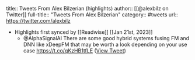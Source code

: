 title:: Tweets From Alex Bilzerian (highlights)
author:: [[@alexbilz on Twitter]]
full-title:: "Tweets From Alex Bilzerian"
category:: #tweets
url:: https://twitter.com/alexbilz

- Highlights first synced by [[Readwise]] [[Jan 21st, 2023]]
	- @AlphaSignalAI There are some good hybrid systems fusing FM and DNN like xDeepFM that may be worth a look depending on your use case https://t.co/qKzHB1tfLE ([View Tweet](https://twitter.com/alexbilz/status/1616447523521978369))